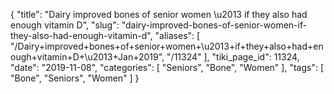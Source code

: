 {
    "title": "Dairy improved bones of senior women \u2013 if they also had enough vitamin D",
    "slug": "dairy-improved-bones-of-senior-women-if-they-also-had-enough-vitamin-d",
    "aliases": [
        "/Dairy+improved+bones+of+senior+women+\u2013+if+they+also+had+enough+vitamin+D+\u2013+Jan+2019",
        "/11324"
    ],
    "tiki_page_id": 11324,
    "date": "2019-11-08",
    "categories": [
        "Seniors",
        "Bone",
        "Women"
    ],
    "tags": [
        "Bone",
        "Seniors",
        "Women"
    ]
}